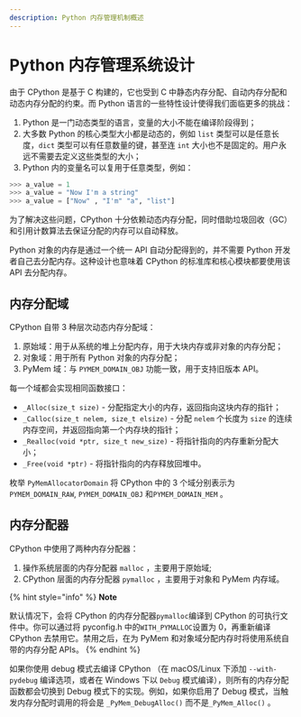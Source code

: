 ```yaml
---
description: Python 内存管理机制概述
---
```


# Python 内存管理系统设计

由于 CPython 是基于 C 构建的，它也受到 C 中静态内存分配、自动内存分配和动态内存分配的约束。而 Python 语言的一些特性设计使得我们面临更多的挑战：

1. Python 是一门动态类型的语言，变量的大小不能在编译阶段得到；
2. 大多数 Python 的核心类型大小都是动态的，例如 `list` 类型可以是任意长度，`dict` 类型可以有任意数量的键，甚至连 `int` 大小也不是固定的。用户永远不需要去定义这些类型的大小；
3. Python 内的变量名可以复用于任意类型，例如：

```python
>>> a_value = 1
>>> a_value = "Now I'm a string"
>>> a_value = ["Now" , "I'm" "a", "list"]
```

为了解决这些问题，CPython 十分依赖动态内存分配，同时借助垃圾回收（GC）和引用计数算法去保证分配的内存可以自动释放。

Python 对象的内存是通过一个统一 API 自动分配得到的，并不需要 Python 开发者自己去分配内存。这种设计也意味着 CPython 的标准库和核心模块都要使用该 API 去分配内存。

## 内存分配域

CPython 自带 3 种层次动态内存分配域：

1. 原始域：用于从系统的堆上分配内存，用于大块内存或非对象的内存分配；
2. 对象域：用于所有 Python 对象的内存分配；
3. PyMem 域：与 `PYMEM_DOMAIN_OBJ` 功能一致，用于支持旧版本 API。

每一个域都会实现相同函数接口：

* `_Alloc(size_t size)` - 分配指定大小的内存，返回指向这块内存的指针；
* `_Calloc(size_t nelem, size_t elsize)` - 分配 `nelem` 个长度为 `size` 的连续内存空间，并返回指向第一个内存块的指针；
* `_Realloc(void *ptr, size_t new_size)` - 将指针指向的内存重新分配大小；
* `_Free(void *ptr)` - 将指针指向的内存释放回堆中。

枚举 `PyMemAllocatorDomain` 将 CPython 中的 3 个域分别表示为 `PYMEM_DOMAIN_RAW`, `PYMEM_DOMAIN_OBJ` 和`PYMEM_DOMAIN_MEM` 。

## 内存分配器

CPython 中使用了两种内存分配器：

1. 操作系统层面的内存分配器 `malloc` ，主要用于原始域;
2. CPython 层面的内存分配器 `pymalloc` ，主要用于对象和 PyMem 内存域。

{% hint style="info" %}
**Note**

默认情况下，会将 CPython 的内存分配器`pymalloc`编译到 CPython 的可执行文件中。你可以通过将 pyconfig.h 中的`WITH_PYMALLOC`设置为 0，再重新编译 CPython 去禁用它。禁用之后，在为 PyMem 和对象域分配内存时将使用系统自带的内存分配 APIs。
{% endhint %}

如果你使用 debug 模式去编译 CPython （在 macOS/Linux 下添加 `--with-pydebug` 编译选项，或者在 Windows 下以 `Debug` 模式编译），则所有的内存分配函数都会切换到 Debug 模式下的实现。例如，如果你启用了 Debug 模式，当触发内存分配时调用的将会是 `_PyMem_DebugAlloc()` 而不是`_PyMem_Alloc()` 。
